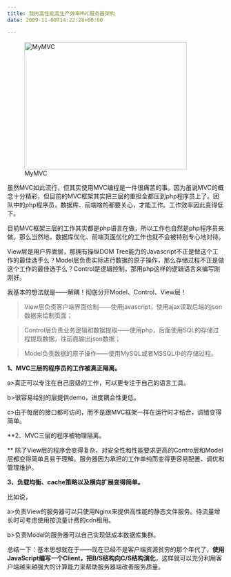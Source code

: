 ```yaml
---
title: 我的高性能高生产效率MVC服务器架构
date: 2009-11-09T14:22:28+00:00

---
```

<figure id="attachment_1425" style="width: 376px" class="wp-caption alignright"><img class="size-full wp-image-1439" title="MyMVC" src="http://blog.yikuyiku.com/wp-content/uploads/2010/01/MyMVC1.png" alt="MyMVC" width="376" height="295" /><figcaption class="wp-caption-text">MyMVC</figcaption></figure> 

虽然MVC如此流行，但其实使用MVC编程是一件很痛苦的事。因为虽说MVC的概念十分精彩，但目前的MVC框架其实把三层的重担全都压到php程序员上了。团队中的php程序员，数据库、前端啥的都要关心，才能工作。工作效率因此变得低下。

目前MVC框架三层的工作其实都是php语言在做，所以工作也自然是php程序员来做。那么当然地，数据库优化、前端页面优化的工作也就不会被特别专心地对待。

View层是用户界面层，那拥有操纵DOM Tree能力的Javascript不正是做这个工作的最佳选手么？Model层负责实际进行数据的原子操作，那么存储过程不正是做这个工作的最佳选手么？Control是逻辑控制，那用php这样的逻辑语言来编写刚刚好。

我基本的想法就是——解耦！彻底分开Model、Control、View层！

> View层负责客户端界面绘制——使用javascript，使用ajax读取后端的json数据来绘制页面；
  
> Control层负责业务逻辑和数据提取——使用php，后面使用SQL的存储过程提取数据，往前面输出json数据；
  
> Model负责数据的原子操作——使用MySQL或者MSSQL中的存储过程。

**1、MVC三层的程序员的工作被真正隔离。**

a>真正可以专注在自己层级的工作，可以更专注于自己的语言工具。
  
b>很容易给别的层提供demo，进度耦合性更低。
  
c>由于每层的接口都可访问，而不是跟MVC框架一样在运行时才结合，调错变得简单。

**2、MVC三层的程序被物理隔离。
  
** 除了View层的程序会变得复杂，对安全性和性能要求更高的Contro层和Model层都变得简单且易于理解。服务器因为承担的工作单纯而变得更容易配置、调优和管理维护。

**3、负载均衡、cache策略以及横向扩展变得简单。**
  
比如说，
  
a>负责View的服务器可以只使用Nginx来提供高性能的静态文件服务。待流量增长时可考虑使用按流量计费的cdn租用。
  
b>负责Model的服务器可以自己实现低成本数据库集群。

总结一下：基本思想就在于——现在已经不是客户端资源贫穷的那个年代了，**使用JavaScript编写一个Client，把B/S结构向C/S结构演化**，这样就可以充分利用客户端越来越强大的计算能力来帮助服务器端改善服务质量。
